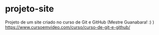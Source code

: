 # projeto-site
Projeto de um site criado no curso de Git e GitHub
(Mestre Guanabara! :) )
https://www.cursoemvideo.com/curso/curso-de-git-e-github/
